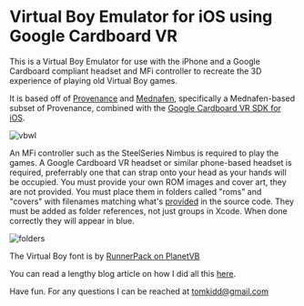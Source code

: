 #  Virtual Boy Emulator for iOS using Google Cardboard VR

This is a Virtual Boy Emulator for use with the iPhone and a Google Cardboard compliant headset and MFi controller to recreate the 3D experience of playing old Virtual Boy games.

It is based off of [Provenance](https://provenance-emu.com/) and [Mednafen](https://mednafen.github.io/), specifically a Mednafen-based subset of Provenance, combined with the [Google Cardboard VR SDK for iOS](https://developers.google.com/vr/ios/).

![vbwl](https://github.com/tomkidd/VirtualBoyVR-iOS/raw/master/vbwl.jpg)

An MFi controller such as the SteelSeries Nimbus is required to play the games. A Google Cardboard VR headset or similar phone-based headset is required, preferrably one that can strap onto your head as your hands will be occupied. You must provide your own ROM images and cover art, they are not provided. You must place them in folders called "roms" and "covers" with filenames matching what's [provided](https://github.com/tomkidd/VirtualBoyVR-iOS/blob/master/VirtualBoyVR-iOS/HomeViewController.swift#L56) in the source code. They must be added as folder references, not just groups in Xcode. When done correctly they will appear in blue. 

![folders](https://github.com/tomkidd/VirtualBoyVR-iOS/raw/master/folders.png)

The Virtual Boy font is by [RunnerPack on PlanetVB](https://www.planetvb.com/modules/newbb/viewtopic.php?topic_id=3812&viewmode=flat&order=ASC&type=&mode=0&start=20)

You can read a lengthy blog article on how I did all this [here](http://schnapple.com/virtual-boy-emulator-for-ios-using-google-cardboard-vr/).

Have fun. For any questions I can be reached at tomkidd@gmail.com